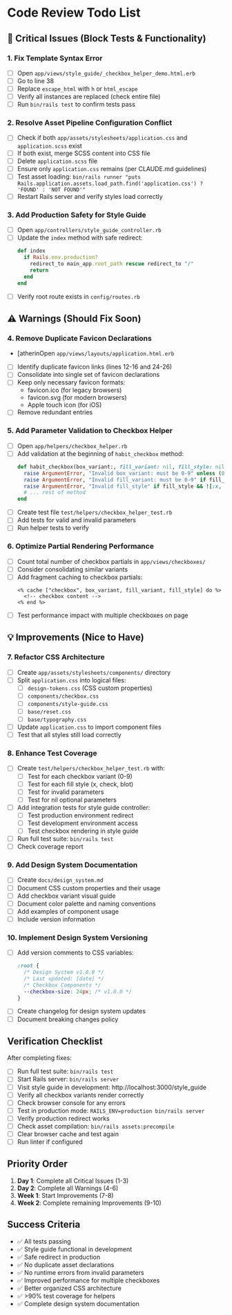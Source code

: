 # Code Review Todo List

## 🚨 Critical Issues (Block Tests & Functionality)

### 1. Fix Template Syntax Error
- [ ] Open `app/views/style_guide/_checkbox_helper_demo.html.erb`
- [ ] Go to line 38
- [ ] Replace `escape_html` with `h` or `html_escape`
- [ ] Verify all instances are replaced (check entire file)
- [ ] Run `bin/rails test` to confirm tests pass

### 2. Resolve Asset Pipeline Configuration Conflict
- [ ] Check if both `app/assets/stylesheets/application.css` and `application.scss` exist
- [ ] If both exist, merge SCSS content into CSS file
- [ ] Delete `application.scss` file
- [ ] Ensure only `application.css` remains (per CLAUDE.md guidelines)
- [ ] Test asset loading: `bin/rails runner "puts Rails.application.assets.load_path.find('application.css') ? 'FOUND' : 'NOT FOUND'"`
- [ ] Restart Rails server and verify styles load correctly

### 3. Add Production Safety for Style Guide
- [ ] Open `app/controllers/style_guide_controller.rb`
- [ ] Update the `index` method with safe redirect:
  ```ruby
  def index
    if Rails.env.production?
      redirect_to main_app.root_path rescue redirect_to "/"
      return
    end
  end
  ```
- [ ] Verify root route exists in `config/routes.rb`

## ⚠️ Warnings (Should Fix Soon)

### 4. Remove Duplicate Favicon Declarations
- [atherinOpen `app/views/layouts/application.html.erb`
- [ ] Identify duplicate favicon links (lines 12-16 and 24-26)
- [ ] Consolidate into single set of favicon declarations
- [ ] Keep only necessary favicon formats:
  - favicon.ico (for legacy browsers)
  - favicon.svg (for modern browsers)
  - Apple touch icon (for iOS)
- [ ] Remove redundant entries

### 5. Add Parameter Validation to Checkbox Helper
- [ ] Open `app/helpers/checkbox_helper.rb`
- [ ] Add validation at the beginning of `habit_checkbox` method:
  ```ruby
  def habit_checkbox(box_variant:, fill_variant: nil, fill_style: nil)
    raise ArgumentError, "Invalid box_variant: must be 0-9" unless (0..9).include?(box_variant)
    raise ArgumentError, "Invalid fill_variant: must be 0-9" if fill_variant && !(0..9).include?(fill_variant)
    raise ArgumentError, "Invalid fill_style" if fill_style && ![:x, :check, :blot].include?(fill_style)
    # ... rest of method
  end
  ```
- [ ] Create test file `test/helpers/checkbox_helper_test.rb`
- [ ] Add tests for valid and invalid parameters
- [ ] Run helper tests to verify

### 6. Optimize Partial Rendering Performance
- [ ] Count total number of checkbox partials in `app/views/checkboxes/`
- [ ] Consider consolidating similar variants
- [ ] Add fragment caching to checkbox partials:
  ```erb
  <% cache ["checkbox", box_variant, fill_variant, fill_style] do %>
    <!-- checkbox content -->
  <% end %>
  ```
- [ ] Test performance impact with multiple checkboxes on page

## 💡 Improvements (Nice to Have)

### 7. Refactor CSS Architecture
- [ ] Create `app/assets/stylesheets/components/` directory
- [ ] Split `application.css` into logical files:
  - [ ] `design-tokens.css` (CSS custom properties)
  - [ ] `components/checkbox.css`
  - [ ] `components/style-guide.css`
  - [ ] `base/reset.css`
  - [ ] `base/typography.css`
- [ ] Update `application.css` to import component files
- [ ] Test that all styles still load correctly

### 8. Enhance Test Coverage
- [ ] Create `test/helpers/checkbox_helper_test.rb` with:
  - [ ] Test for each checkbox variant (0-9)
  - [ ] Test for each fill style (x, check, blot)
  - [ ] Test for invalid parameters
  - [ ] Test for nil optional parameters
- [ ] Add integration tests for style guide controller:
  - [ ] Test production environment redirect
  - [ ] Test development environment access
  - [ ] Test checkbox rendering in style guide
- [ ] Run full test suite: `bin/rails test`
- [ ] Check coverage report

### 9. Add Design System Documentation
- [ ] Create `docs/design_system.md`
- [ ] Document CSS custom properties and their usage
- [ ] Add checkbox variant visual guide
- [ ] Document color palette and naming conventions
- [ ] Add examples of component usage
- [ ] Include version information

### 10. Implement Design System Versioning
- [ ] Add version comments to CSS variables:
  ```css
  :root {
    /* Design System v1.0.0 */
    /* Last updated: [date] */
    /* Checkbox Components */
    --checkbox-size: 24px; /* v1.0.0 */
  }
  ```
- [ ] Create changelog for design system updates
- [ ] Document breaking changes policy

## Verification Checklist

After completing fixes:
- [ ] Run full test suite: `bin/rails test`
- [ ] Start Rails server: `bin/rails server`
- [ ] Visit style guide in development: http://localhost:3000/style_guide
- [ ] Verify all checkbox variants render correctly
- [ ] Check browser console for any errors
- [ ] Test in production mode: `RAILS_ENV=production bin/rails server`
- [ ] Verify production redirect works
- [ ] Check asset compilation: `bin/rails assets:precompile`
- [ ] Clear browser cache and test again
- [ ] Run linter if configured

## Priority Order

1. **Day 1**: Complete all Critical Issues (1-3)
2. **Day 2**: Complete all Warnings (4-6)
3. **Week 1**: Start Improvements (7-8)
4. **Week 2**: Complete remaining Improvements (9-10)

## Success Criteria

- ✅ All tests passing
- ✅ Style guide functional in development
- ✅ Safe redirect in production
- ✅ No duplicate asset declarations
- ✅ No runtime errors from invalid parameters
- ✅ Improved performance for multiple checkboxes
- ✅ Better organized CSS architecture
- ✅ >90% test coverage for helpers
- ✅ Complete design system documentation